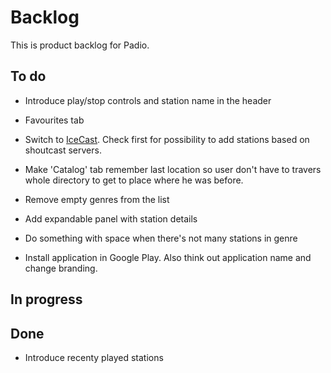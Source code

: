 Backlog
=======

This is product backlog for Padio.

To do
-----
* Introduce play/stop controls and station name in the header

* Favourites tab

* Switch to [IceCast](http://api.dir.xiph.org/experimental/full). Check first for possibility to add stations based on shoutcast servers.

* Make 'Catalog' tab remember last location so user don't have to travers
  whole directory to get to place where he was before.

* Remove empty genres from the list

* Add expandable panel with station details

* Do something with space when there's not many stations in genre

* Install application in Google Play. Also think out application name and change branding.

In progress
-----------

Done
----
* Introduce recenty played stations

